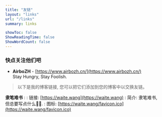 ```yaml
---
title: "友链"
layout: "links"
url: "/links"
summary: links

showToc: false
ShowReadingTime: false
ShowWordCount: false
---
```


### 快点关注他们吧

- **AirboZH** - [https://www.airbozh.cn/](https://www.airbozh.cn/)  
  Stay Hungry, Stay Foolish.

> 以下是我的博客链接, 您可以把它们添加到您的博客中以交换友链。

**隶笔难书**
: 
: 链接: [https://waite.wang](https://waite.wang)
: 简介: 隶笔难书, 但总要写点什么✍🏻.
: 图标: [https://waite.wang/favicon.ico](https://waite.wang/favicon.ico)
  